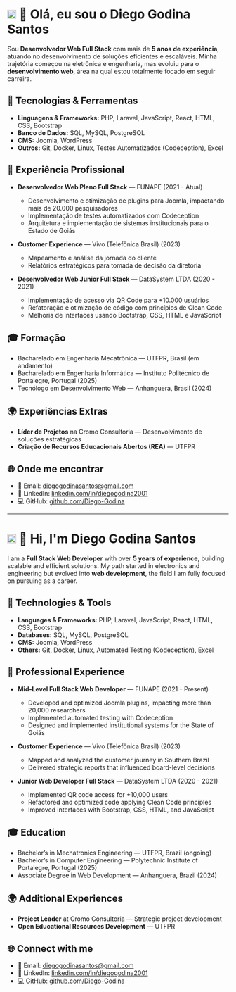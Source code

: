 # <img src="https://cdn.jsdelivr.net/gh/hjnilsson/country-flags/svg/br.svg" width="20"/> 👋 Olá, eu sou o Diego Godina Santos

Sou **Desenvolvedor Web Full Stack** com mais de **5 anos de experiência**, atuando no desenvolvimento de soluções eficientes e escaláveis. Minha trajetória começou na eletrônica e engenharia, mas evoluiu para o **desenvolvimento web**, área na qual estou totalmente focado em seguir carreira.

## 🔧 Tecnologias & Ferramentas
- **Linguagens & Frameworks:** PHP, Laravel, JavaScript, React, HTML, CSS, Bootstrap  
- **Banco de Dados:** SQL, MySQL, PostgreSQL  
- **CMS:** Joomla, WordPress  
- **Outros:** Git, Docker, Linux, Testes Automatizados (Codeception), Excel  

## 💼 Experiência Profissional
- **Desenvolvedor Web Pleno Full Stack** — FUNAPE (2021 - Atual)  
  - Desenvolvimento e otimização de plugins para Joomla, impactando mais de 20.000 pesquisadores  
  - Implementação de testes automatizados com Codeception  
  - Arquitetura e implementação de sistemas institucionais para o Estado de Goiás  

- **Customer Experience** — Vivo (Telefônica Brasil) (2023)  
  - Mapeamento e análise da jornada do cliente  
  - Relatórios estratégicos para tomada de decisão da diretoria  

- **Desenvolvedor Web Junior Full Stack** — DataSystem LTDA (2020 - 2021)  
  - Implementação de acesso via QR Code para +10.000 usuários  
  - Refatoração e otimização de código com princípios de Clean Code  
  - Melhoria de interfaces usando Bootstrap, CSS, HTML e JavaScript  

## 🎓 Formação
- Bacharelado em Engenharia Mecatrônica — UTFPR, Brasil (em andamento)  
- Bacharelado em Engenharia Informática — Instituto Politécnico de Portalegre, Portugal (2025)  
- Tecnólogo em Desenvolvimento Web — Anhanguera, Brasil (2024)  

## 🌍 Experiências Extras
- **Líder de Projetos** na Cromo Consultoria — Desenvolvimento de soluções estratégicas  
- **Criação de Recursos Educacionais Abertos (REA)** — UTFPR  

## 🌐 Onde me encontrar
- 📧 Email: diegogodinasantos@gmail.com  
- 🔗 LinkedIn: [linkedin.com/in/diegogodina2001](https://www.linkedin.com/in/diegogodina2001/)  
- 💻 GitHub: [github.com/Diego-Godina](https://github.com/Diego-Godina)  

---

# <img src="https://cdn.jsdelivr.net/gh/hjnilsson/country-flags/svg/us.svg" width="20"/> 👋 Hi, I'm Diego Godina Santos

I am a **Full Stack Web Developer** with over **5 years of experience**, building scalable and efficient solutions. My path started in electronics and engineering but evolved into **web development**, the field I am fully focused on pursuing as a career.

## 🔧 Technologies & Tools
- **Languages & Frameworks:** PHP, Laravel, JavaScript, React, HTML, CSS, Bootstrap  
- **Databases:** SQL, MySQL, PostgreSQL  
- **CMS:** Joomla, WordPress  
- **Others:** Git, Docker, Linux, Automated Testing (Codeception), Excel  

## 💼 Professional Experience
- **Mid-Level Full Stack Web Developer** — FUNAPE (2021 - Present)  
  - Developed and optimized Joomla plugins, impacting more than 20,000 researchers  
  - Implemented automated testing with Codeception  
  - Designed and implemented institutional systems for the State of Goiás  

- **Customer Experience** — Vivo (Telefônica Brasil) (2023)  
  - Mapped and analyzed the customer journey in Southern Brazil  
  - Delivered strategic reports that influenced board-level decisions  

- **Junior Web Developer Full Stack** — DataSystem LTDA (2020 - 2021)  
  - Implemented QR code access for +10,000 users  
  - Refactored and optimized code applying Clean Code principles  
  - Improved interfaces with Bootstrap, CSS, HTML, and JavaScript  

## 🎓 Education
- Bachelor’s in Mechatronics Engineering — UTFPR, Brazil (ongoing)  
- Bachelor’s in Computer Engineering — Polytechnic Institute of Portalegre, Portugal (2025)  
- Associate Degree in Web Development — Anhanguera, Brazil (2024)  

## 🌍 Additional Experiences
- **Project Leader** at Cromo Consultoria — Strategic project development  
- **Open Educational Resources Development** — UTFPR  

## 🌐 Connect with me
- 📧 Email: diegogodinasantos@gmail.com  
- 🔗 LinkedIn: [linkedin.com/in/diegogodina2001](https://www.linkedin.com/in/diegogodina2001/)  
- 💻 GitHub: [github.com/Diego-Godina](https://github.com/Diego-Godina)  
